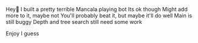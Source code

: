 Hey👋
I built a pretty terrible Mancala playing bot
Its ok though
Might add more to it, maybe not
You'll probably beat it, but maybe it'll do well
Main is still buggy
Depth and tree search still need some work

Enjoy I guess
